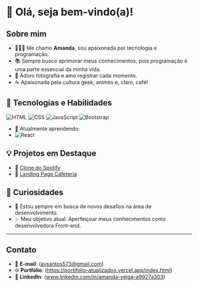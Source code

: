 # 👋 Olá, seja bem-vindo(a)!

## Sobre mim
- 👩🏻‍💻 Me chamo **Amanda**, sou apaixonada por tecnologia e programação.  
- 📚 Sempre busco aprimorar meus conhecimentos, pois programação é uma parte essencial da minha vida.  
- 📸 Adoro fotografia e amo registrar cada momento.  
- ☕ Apaixonada pela cultura geek, animes e, claro, café!


## 🚀 Tecnologias e Habilidades
![HTML](https://img.shields.io/badge/HTML5-E34F26?style=for-the-badge&logo=html5&logoColor=white)
![CSS](https://img.shields.io/badge/CSS3-1572B6?style=for-the-badge&logo=css3&logoColor=white)
![JavaScript](https://img.shields.io/badge/JavaScript-F7DF1E?style=for-the-badge&logo=javascript&logoColor=black)
![Bootstrap](https://img.shields.io/badge/Bootstrap-7952B3?style=for-the-badge&logo=bootstrap&logoColor=white)



- 🌱 Atualmente aprendendo: 
- ![React](https://img.shields.io/badge/React-61DAFB?style=for-the-badge&logo=react&logoColor=black)

## 💡 Projetos em Destaque
- 🔗 [Clone do Spotify](https://amandapvsantos.github.io/Imers-o-front-end--main/)  
- 🔗 [Landing Page Cafeteria](https://landing-page-de-cafeteria.vercel.app/)  

## 🌟 Curiosidades
- 🎯 Estou sempre em busca de novos desafios na área de desenvolvimento.  
- ✨ Meu objetivo atual: Aperfeiçoar meus conhecimentos como desenvolvedora Front-end.  





---

## Contato
- 📧 **E-mail**: (avsantos573@gmail.com)  
- 🌐 **Portfólio**: (https://portifolio-atualizadoo.vercel.app/index.html)  
- 💼 **LinkedIn**: (www.linkedin.com/in/amanda-veiga-a9927a303)

<!---
AmandaPVSantos/AmandaPVSantos is a ✨ special ✨ repository because its `README.md` (this file) appears on your GitHub profile.
You can click the Preview link to take a look at your changes.
--->
